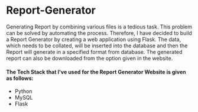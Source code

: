 # Report-Generator
Generating Report by combining various files is a tedious task. This problem can be solved by automating the process. Therefore, I have decided to build a Report Generator by creating a web application using Flask. The data, which needs to be collated, will be inserted into the database and then the Report will generate in a specified format from database. The generated report can also be downloaded from the option given in the website. 

#### The Tech Stack that I've used for the Report Generator Website is given as follows:
- Python
- MySQL
- Flask
